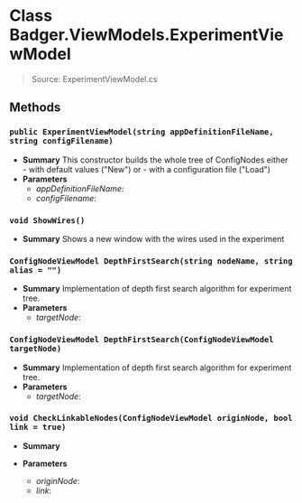 # Class Badger.ViewModels.ExperimentViewModel
> Source: ExperimentViewModel.cs
## Methods
### ``public ExperimentViewModel(string appDefinitionFileName, string configFilename)``
* **Summary**
  This constructor builds the whole tree of ConfigNodes either - with default values ("New") or - with a configuration file ("Load")
* **Parameters**
  * _appDefinitionFileName_: 
  * _configFilename_: 
### ``void ShowWires()``
* **Summary**
  Shows a new window with the wires used in the experiment
### ``ConfigNodeViewModel DepthFirstSearch(string nodeName, string alias = "")``
* **Summary**
  Implementation of depth first search algorithm for experiment tree.
* **Parameters**
  * _targetNode_: 
### ``ConfigNodeViewModel DepthFirstSearch(ConfigNodeViewModel targetNode)``
* **Summary**
  Implementation of depth first search algorithm for experiment tree.
* **Parameters**
  * _targetNode_: 
### ``void CheckLinkableNodes(ConfigNodeViewModel originNode, bool link = true)``
* **Summary**
  
* **Parameters**
  * _originNode_: 
  * _link_: 
